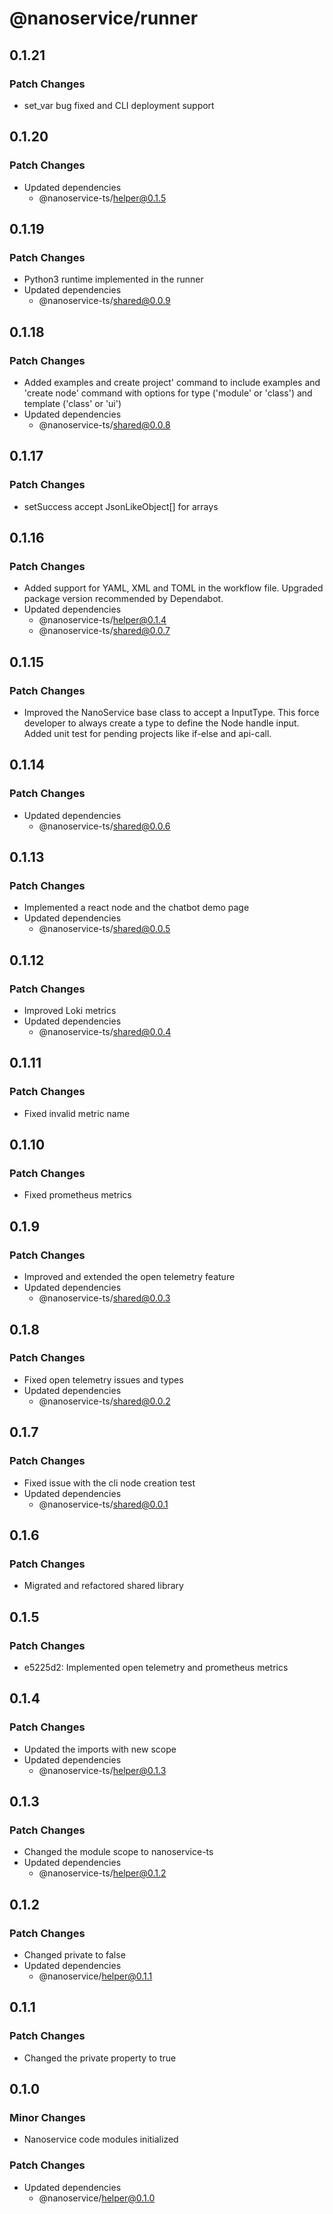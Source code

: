 # @nanoservice/runner

## 0.1.21

### Patch Changes

- set_var bug fixed and CLI deployment support

## 0.1.20

### Patch Changes

- Updated dependencies
  - @nanoservice-ts/helper@0.1.5

## 0.1.19

### Patch Changes

- Python3 runtime implemented in the runner
- Updated dependencies
  - @nanoservice-ts/shared@0.0.9

## 0.1.18

### Patch Changes

- Added examples and create project' command to include examples and 'create node' command with options for type ('module' or 'class') and template ('class' or 'ui')
- Updated dependencies
  - @nanoservice-ts/shared@0.0.8

## 0.1.17

### Patch Changes

- setSuccess accept JsonLikeObject[] for arrays

## 0.1.16

### Patch Changes

- Added support for YAML, XML and TOML in the workflow file. Upgraded package version recommended by Dependabot.
- Updated dependencies
  - @nanoservice-ts/helper@0.1.4
  - @nanoservice-ts/shared@0.0.7

## 0.1.15

### Patch Changes

- Improved the NanoService base class to accept a InputType. This force developer to always create a type to define the Node handle input. Added unit test for pending projects like if-else and api-call.

## 0.1.14

### Patch Changes

- Updated dependencies
  - @nanoservice-ts/shared@0.0.6

## 0.1.13

### Patch Changes

- Implemented a react node and the chatbot demo page
- Updated dependencies
  - @nanoservice-ts/shared@0.0.5

## 0.1.12

### Patch Changes

- Improved Loki metrics
- Updated dependencies
  - @nanoservice-ts/shared@0.0.4

## 0.1.11

### Patch Changes

- Fixed invalid metric name

## 0.1.10

### Patch Changes

- Fixed prometheus metrics

## 0.1.9

### Patch Changes

- Improved and extended the open telemetry feature
- Updated dependencies
  - @nanoservice-ts/shared@0.0.3

## 0.1.8

### Patch Changes

- Fixed open telemetry issues and types
- Updated dependencies
  - @nanoservice-ts/shared@0.0.2

## 0.1.7

### Patch Changes

- Fixed issue with the cli node creation test
- Updated dependencies
  - @nanoservice-ts/shared@0.0.1

## 0.1.6

### Patch Changes

- Migrated and refactored shared library

## 0.1.5

### Patch Changes

- e5225d2: Implemented open telemetry and prometheus metrics

## 0.1.4

### Patch Changes

- Updated the imports with new scope
- Updated dependencies
  - @nanoservice-ts/helper@0.1.3

## 0.1.3

### Patch Changes

- Changed the module scope to nanoservice-ts
- Updated dependencies
  - @nanoservice-ts/helper@0.1.2

## 0.1.2

### Patch Changes

- Changed private to false
- Updated dependencies
  - @nanoservice/helper@0.1.1

## 0.1.1

### Patch Changes

- Changed the private property to true

## 0.1.0

### Minor Changes

- Nanoservice code modules initialized

### Patch Changes

- Updated dependencies
  - @nanoservice/helper@0.1.0
